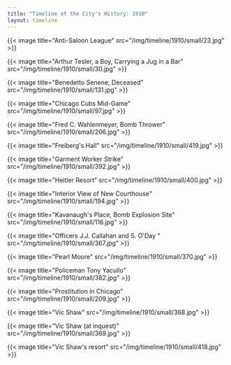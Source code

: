 ```yaml
---
title: "Timeline of the City's History: 1910"
layout: timeline
---
```


{{< image title="Anti-Saloon League" src="/img/timeline/1910/small/23.jpg" >}}

{{< image title="Arthur Tesler, a Boy, Carrying a Jug in a Bar" src="/img/timeline/1910/small/30.jpg" >}}

{{< image title="Benedetto Senene, Deceased" src="/img/timeline/1910/small/131.jpg" >}}

{{< image title="Chicago Cubs Mid-Game" src="/img/timeline/1910/small/97.jpg" >}}

{{< image title="Fred C. Wahlenmeyer, Bomb Thrower" src="/img/timeline/1910/small/206.jpg" >}}

{{< image title="Freiberg's Hall" src="/img/timeline/1910/small/419.jpg" >}}

{{< image title="Garment Worker Strike" src="/img/timeline/1910/small/392.jpg" >}}

{{< image title="Heitler Resort" src="/img/timeline/1910/small/400.jpg" >}}

{{< image title="Interior View of New Courthouse" src="/img/timeline/1910/small/194.jpg" >}}

{{< image title="Kavanaugh's Place, Bomb Explosion Site" src="/img/timeline/1910/small/116.jpg" >}}

{{< image title="Officers J.J. Callahan and S. O'Day " src="/img/timeline/1910/small/367.jpg" >}}

{{< image title="Pearl Moore" src="/img/timeline/1910/small/370.jpg" >}}

{{< image title="Policeman Tony Yacullo" src="/img/timeline/1910/small/382.jpg" >}}

{{< image title="Prostitution in Chicago" src="/img/timeline/1910/small/209.jpg" >}}

{{< image title="Vic Shaw" src="/img/timeline/1910/small/368.jpg" >}}

{{< image title="Vic Shaw (at inquest)" src="/img/timeline/1910/small/369.jpg" >}}

{{< image title="Vic Shaw's resort" src="/img/timeline/1910/small/418.jpg" >}}
